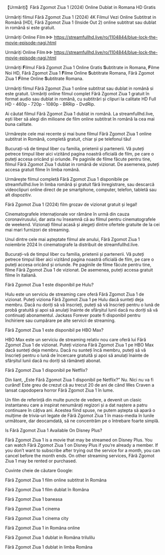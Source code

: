 【Urmăriți】Fără Zgomot Ziua 1 (2024) Online Dublat in Romana HD Gratis

Urmăriți filmul Fără Zgomot Ziua 1 (2024) 4K Filmul Vezi Online Subtitrat in Română [HD], Fără Zgomot Ziua 1 (Inside Out 2) online subtitrat sau dublat in română si este gratuit.

Urmăriți Online Film ᐈᐈ https://streamfullhd.live/ro/1104844/blue-lock-the-movie-episode-nagi.html

Urmăriți Online Film ᐈᐈ https://streamfullhd.live/ro/1104844/blue-lock-the-movie-episode-nagi.html

Urmăriți 𝐅ilmul Fără Zgomot Ziua 1 Online Gratis 𝐒ubtitrate in Romana, 𝐅ilme Noi HD, Fără Zgomot Ziua 1 𝐅ilme Online 𝐒ubtitrate Romana, Fără Zgomot Ziua 1 𝐅ilme Online 𝐒ubtitrate Romana.

Urmăriți filmul Fără Zgomot Ziua 1 online subtitrat sau dublat in română si este gratuit. Urmăriți online filmul complet Fără Zgomot Ziua 1 gratuit în format audio sau dublat in română, cu subtitrări și clipuri la calitate HD Full HD - 460p - 720p - 1080p - BRRip - DvdRip.

Ai căutat filmul Fără Zgomot Ziua 1 dublat in română. La streamfullhd.live, ești liber să alegi din milioane de film online subtitrat în română la cea mai buna calitate.

Urmărește cele mai recente și mai bune filmul Fără Zgomot Ziua 1 online subtitrat in Română, completă gratuit, chiar și pe telefonul tău!

Bucurați-vă de timpul liber cu familia, prietenii și partenerii. Vă puteți petrece timpul liber aici vizitând pagina noastră oficială de film, pe care o puteți accesa oricând și oriunde. Pe paginile de filme făcute pentru tine, filmul Fără Zgomot Ziua 1 dublat in română de vizionat. De asemenea, puteți accesa gratuit filme în limba română.

Urmărește filmul completă Fără Zgomot Ziua 1 disponibile pe streamfullhd.live în limba română și gratuit fără înregistrare, sau descarcă videoclipuri online direct de pe smartphone, computer, telefon, tabletă sau alt dispozitiv.

Fără Zgomot Ziua 1 (2024) film grozav de vizionat gratuit și legal!

Cinematografele internaționale vor rămâne în urmă din cauza coronavirusului, dar asta nu înseamnă că au filmul pentru cinematografele de weekend. Vizionați filmul acasă și alegeți dintre ofertele gratuite de la cei mai mari furnizori de streaming.

Unul dintre cele mai așteptate filmul ale anului, Fără Zgomot Ziua 1 noiembrie 2024 în cinematografe la distribuit de streamfullhd.live.

Bucurați-vă de timpul liber cu familia, prietenii și partenerii. Vă puteți petrece timpul liber aici vizitând pagina noastră oficială de film, pe care o puteți accesa oricând și oriunde. Pe paginile de filme făcute pentru tine, filme Fără Zgomot Ziua 1 de vizionat. De asemenea, puteți accesa gratuit filme în italiană.

Fără Zgomot Ziua 1 este disponibil pe Hulu?

Hulu este un serviciu de streaming care oferă Fără Zgomot Ziua 1 de vizionat. Puteți viziona Fără Zgomot Ziua 1 pe Hulu dacă sunteți deja membru. Dacă nu doriți să vă înscrieți, puteți să vă înscrieți pentru o lună de probă gratuită și apoi să anulați înainte de sfârșitul lunii dacă nu doriți să vă continuați abonamentul. Jackass Forever poate fi disponibil pentru închiriere sau cumpărare pe alte servicii de streaming.

Fără Zgomot Ziua 1 este disponibil pe HBO Max?

HBO Max este un serviciu de streaming relativ nou care oferă lui Fără Zgomot Ziua 1 de vizionat. Puteți viziona Fără Zgomot Ziua 1 pe HBO Max dacă sunteți deja membru. Dacă nu sunteți încă membru, puteți să vă înscrieți pentru o lună de încercare gratuită și apoi să anulați înainte de sfârșitul lunii dacă nu doriți să rămâneți abonat.

Fără Zgomot Ziua 1 disponibil pe Netflix?

Din liant, „Este Fără Zgomot Ziua 1 disponibil pe Netflix?” Nu. Nici nu va fi curând! Este greu de crezut că au trecut 20 de ani de când Wes Craven a lansat capodopera horror Fără Zgomot Ziua 1 în lume.

Un film de referință din multe puncte de vedere, a devenit un clasic instantaneu care a inspirat nenumărați regizori și a dat naștere a patru continuare în câțiva ani. Acestea fiind spuse, ne putem aștepta să apară o mulțime de trivia-uri legate de Fără Zgomot Ziua 1 în mass-media în lunile următoare, dar deocamdată, să ne concentrăm pe o întrebare foarte simplă.

Is Fără Zgomot Ziua 1 Available On Disney Plus?

Fără Zgomot Ziua 1 is a movie that may be streamed on Disney Plus. You can watch Fără Zgomot Ziua 1 on Disney Plus if you’re already a member. If you don’t want to subscribe after trying out the service for a month, you can cancel before the month ends. On other streaming services, Fără Zgomot Ziua 1 may be rented or purchased.

Cuvinte cheie de căutare Google:

Fără Zgomot Ziua 1 film online subtitrat în Româna

Fără Zgomot Ziua 1 film dublat în Româna

Fără Zgomot Ziua 1 baneasa

Fără Zgomot Ziua 1 cinema

Fără Zgomot Ziua 1 cinema city

Fără Zgomot Ziua 1 in Româna online

Fără Zgomot Ziua 1 dublat in Româna trilulilu

Fără Zgomot Ziua 1 dublat in limba Româna


